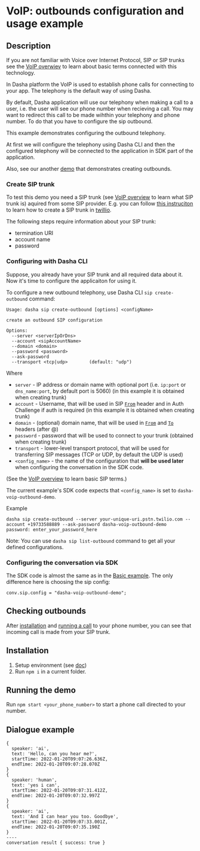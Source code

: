 # VoIP: outbounds configuration and usage example

## Description

If you are not familiar with Voice over Internet Protocol, SIP or SIP trunks see the [VoIP overwiev](../VoIP/README.md) to learn about basic terms connected with this technology.

In Dasha platform the VoIP is used to establish phone calls for connecting to your app.
The telephony is the default way of using Dasha.

By default, Dasha application will use our telephony when making a call to a user, i.e. the user will see our phone number when recieving a call.
You may want to redirect this call to be made wihthin your telephony and phone number.
To do that you have to configure the sip outbound.

This example demonstrates configuring the outbound telephony.

At first we will configure the telephony using Dasha CLI and then the configured telephony will be connected to the application in SDK part of the application.

Also, see our another [demo](https://github.com/dasha-samples/dasha-sip-test) that demonstrates creating outbounds.

### Create SIP trunk

To test this demo you need a SIP trunk (see [VoIP overview](../VoIP%20overview/README.md) to learn what SIP trunk is) aquired from some SIP provider.
E.g. you can follow [this instruciton](https://docs.dasha.ai/en-us/default/tutorials/sip-outbound-calls) to learn how to create a SIP trunk in [twillio](https://www.twilio.com/).

The following steps require information about your SIP trunk:
- termination URI
- account name
- password

### Configuring with Dasha CLI

Suppose, you already have your SIP trunk and all required data about it.
Now it's time to configure the applicaiton for using it.

To configure a new outbound telephony, use Dasha CLI `sip create-outbound` command:
```
Usage: dasha sip create-outbound [options] <configName>

create an outbound SIP configuration

Options:
  --server <serverIpOrDns>
  --account <sipAccountName>
  --domain <domain>
  --password <password>
  --ask-password
  --transport <tcp|udp>        (default: "udp")
```
Where
- `server` - IP address or domain name with optional port (i.e. `ip:port` or `dns_name:port`, by default port is 5060) (in this example it is obtained when creating trunk)
- `account` - Username, that will be used in SIP [`From`](https://datatracker.ietf.org/doc/html/rfc3261#section-8.1.1.3) header and in Auth Challenge if auth is required (in this example it is obtained when creating trunk)
- `domain` - (optional) domain name, that will be used in [`From`](https://datatracker.ietf.org/doc/html/rfc3261#section-8.1.1.3) and [`To`](https://datatracker.ietf.org/doc/html/rfc3261#section-8.1.1.2) headers (after @)
- `password` - password that will be used to connect to your trunk (obtained when creating trunk)
- `transport` - lower-level transport protocol, that will be used for transferring SIP messages (TCP or UDP, by default the UDP is used)
- `<config_name>` - the name of the configuration that **will be used later** when configuring the conversation in the SDK code.

(See the [VoIP overview](../VoIP%20overview/README.md) to learn basic SIP terms.)

The current example's SDK code expects that `<config_name>` is set to `dasha-voip-outbound-demo`.

Example
```
dasha sip create-outbound --server your-unique-uri.pstn.twilio.com --account +19733588889 --ask-password dasha-voip-outbound-demo
password: enter_your_password_here
```

Note: You can use `dasha sip list-outbound` command to get all your defined configurations.

### Configuring the conversation via SDK

The SDK code is almost the same as in the [Basic example](../../Basic/index.js).
The only difference here is choosing the sip config:
```
conv.sip.config = "dasha-voip-outbound-demo";
```

## Checking outbounds

After [installation](#installation) and [running a call](#running-the-demo) to your phone number, you can see that incoming call is made from your SIP trunk.

## Installation

1. Setup environment (see [doc](https://docs.dasha.ai/en-us/default/setup-enviroment/))
1. Run `npm i` in a current folder.

## Running the demo

Run `npm start <your_phone_number>` to start a phone call directed to your number.

## Dialogue example

```
{
  speaker: 'ai',
  text: 'Hello, can you hear me?',
  startTime: 2022-01-20T09:07:26.636Z,
  endTime: 2022-01-20T09:07:28.070Z
}
{
  speaker: 'human',
  text: 'yes i can',
  startTime: 2022-01-20T09:07:31.412Z,
  endTime: 2022-01-20T09:07:32.997Z
}
{
  speaker: 'ai',
  text: 'And I can hear you too. Goodbye',
  startTime: 2022-01-20T09:07:33.001Z,
  endTime: 2022-01-20T09:07:35.190Z
}
----
conversation result { success: true }
```
